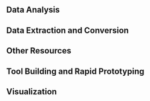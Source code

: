 ## Data Analysis


## Data Extraction and Conversion


## Other Resources


## Tool Building and Rapid Prototyping


## Visualization


